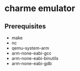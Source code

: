 # charme emulator

## Prerequisites

* make
* nc
* qemu-system-arm
* arm-none-eabi-gcc
* arm-none-eabi-binutils
* arm-none-eabi-gdb
